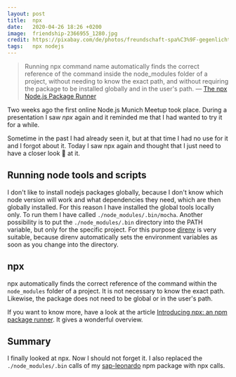 ```yaml
---
layout: post
title:  npx
date:   2020-04-26 18:26 +0200
image:  friendship-2366955_1280.jpg
credit: https://pixabay.com/de/photos/freundschaft-spa%C3%9F-gegenlicht-lustig-2366955/
tags:   npx nodejs
---
```


> Running npx command name automatically finds the correct reference of the command inside the node\_modules folder of a project, without needing to know the exact path, and without requiring the package to be installed globally and in the user's path. — [The npx Node.js Package Runner](https://nodejs.dev/the-npx-nodejs-package-runner)

Two weeks ago the first online Node.js Munich Meetup took place. During a presentation I saw _npx_ again and it reminded me that I had wanted to try it for a while.

Sometime in the past I had already seen it, but at that time I had no use for it and I forgot about it. Today I saw npx again and thought that I just need to have a closer look 🧐 at it.

## Running node tools and scripts

I don't like to install nodejs packages globally, because I don't know which node version will work and what dependencies they need, which are then globally installed. For this reason I have installed the global tools locally only. To run them I have called `./node_modules/.bin/mocha`. Another possibility is to put the `./node_modules/.bin` directory into the PATH variable, but only for the specific project. For this purpose [direnv](https://direnv.net/) is very suitable, because direnv automatically sets the environment variables as soon as you change into the directory.

## npx

npx automatically finds the correct reference of the command within the `node_modules` folder of a project. It is not necessary to know the exact path. Likewise, the package does not need to be global or in the user's path.

If you want to know more, have a look at the article [Introducing npx: an npm package runner](https://medium.com/@maybekatz/introducing-npx-an-npm-package-runner-55f7d4bd282b). It gives a wonderful overview.

## Summary

I finally looked at npx. Now I should not forget it. I also replaced the `./node_modules/.bin` calls of my [sap-leonardo](https://www.npmjs.com/package/sap-leonardo) npm package with npx calls.
